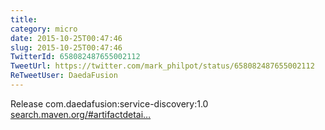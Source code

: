```yaml
---
title: 
category: micro
date: 2015-10-25T00:47:46
slug: 2015-10-25T00:47:46
TwitterId: 658082487655002112
TweetUrl: https://twitter.com/mark_philpot/status/658082487655002112
ReTweetUser: DaedaFusion
---
```


<i class="fa fa-retweet" aria-hidden="true"></i> Release com.daedafusion:service-discovery:1.0 [search.maven.org/#artifactdetai…](http://search.maven.org/#artifactdetails%7Ccom.daedafusion%7Cservice-discovery%7C1.0%7Cjar)